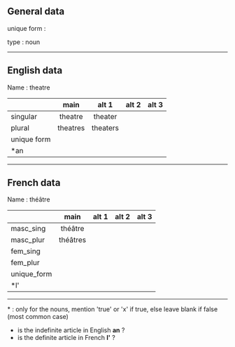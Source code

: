 ## General data

unique form :

type : noun

---

## English data

Name : theatre

|             |   main   |  alt 1   | alt 2 | alt 3 |
| :---------- | :------: | :------: | :---: | ----- |
| singular    | theatre  | theater  |       |       |
| plural      | theatres | theaters |       |       |
| unique form |          |          |       |       |
| \*an        |          |          |       |       |

---

## French data

Name : théâtre

|             |   main   | alt 1 | alt 2 | alt 3 |
| :---------- | :------: | :---: | :---: | :---: |
| masc_sing   | théâtre  |       |       |       |
| masc_plur   | théâtres |       |       |       |
| fem_sing    |          |       |       |       |
| fem_plur    |          |       |       |       |
| unique_form |          |       |       |       |
| \*l'        |          |       |       |       |

---

\* : only for the nouns, mention 'true' or 'x' if true, else leave blank if false (most common case)

- is the indefinite article in English **an** ?
- is the definite article in French **l'** ?
